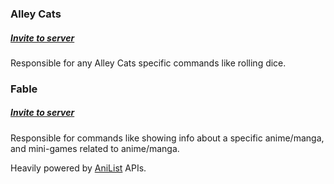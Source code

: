 ### Alley Cats
##### [Invite to server](https://discord.com/api/oauth2/authorize?client_id=994920973927186463&scope=applications.commands)

Responsible for any Alley Cats specific commands like rolling dice.

### Fable
##### [Invite to server](https://discord.com/api/oauth2/authorize?client_id=1041970851559522304&scope=applications.commands)

Responsible for commands like showing info about a specific anime/manga, and mini-games related to anime/manga.

Heavily powered by [AniList](https://anilist.co/) APIs.

